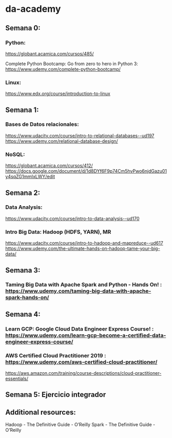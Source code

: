 # da-academy

## Semana 0:
### Python:
https://globant.acamica.com/cursos/485/

Complete Python Bootcamp: Go from zero to hero in Python 3: https://www.udemy.com/complete-python-bootcamp/

### Linux:
https://www.edx.org/course/introduction-to-linux

## Semana 1:
### Bases de Datos relacionales:
https://www.udacity.com/course/intro-to-relational-databases--ud197
https://www.udemy.com/relational-database-design/

### NoSQL:
https://globant.acamica.com/cursos/412/
https://docs.google.com/document/d/1d8DYf6F9p74Cm5hvPwo6njdGazu01y4sqZG1mmIxLWY/edit

## Semana 2:
### Data Analysis:
https://www.udacity.com/course/intro-to-data-analysis--ud170

### Intro Big Data: Hadoop (HDFS, YARN), MR
https://www.udacity.com/course/intro-to-hadoop-and-mapreduce--ud617
https://www.udemy.com/the-ultimate-hands-on-hadoop-tame-your-big-data/

## Semana 3:
### Taming Big Data with Apache Spark and Python - Hands On! : https://www.udemy.com/taming-big-data-with-apache-spark-hands-on/


## Semana 4:
### Learn GCP: Google Cloud Data Engineer Express Course! : https://www.udemy.com/learn-gcp-become-a-certified-data-engineer-express-course/

### AWS Certified Cloud Practitioner 2019 : https://www.udemy.com/aws-certified-cloud-practitioner/
https://aws.amazon.com/training/course-descriptions/cloud-practitioner-essentials/


## Semana 5: Ejercicio integrador


## Additional resources:
Hadoop - The Definitive Guide - O’Reilly
Spark - The Definitive Guide - O’Reilly
